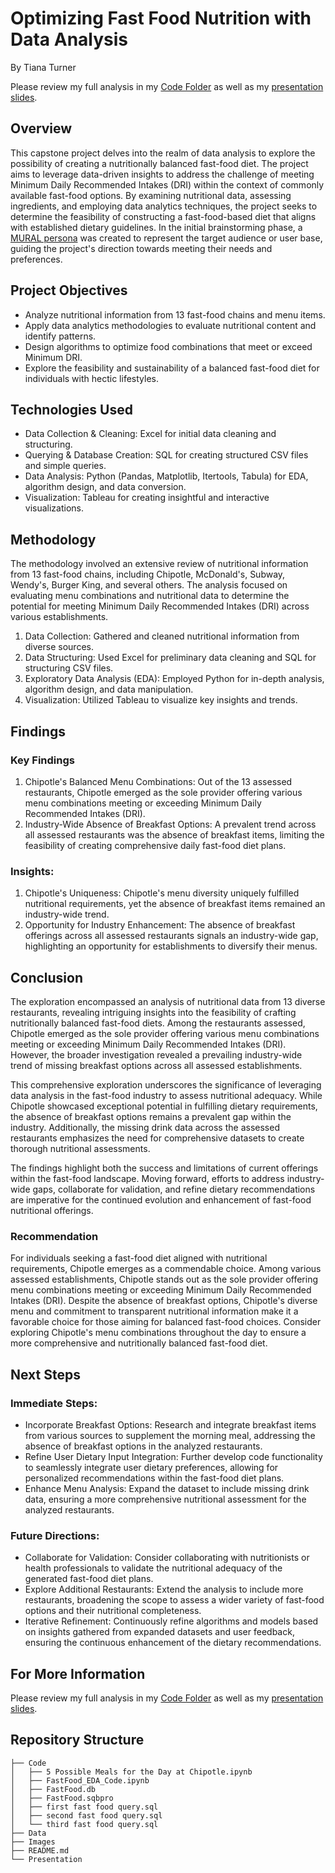 # Optimizing Fast Food Nutrition with Data Analysis
By Tiana Turner

Please review my full analysis in my [Code Folder](./Code/) as well as my [presentation slides](./Savvy%20Coders%20Class%20Project%20December%202023.pptx).

## Overview
This capstone project delves into the realm of data analysis to explore the possibility of creating a nutritionally balanced fast-food diet. The project aims to leverage data-driven insights to address the challenge of meeting Minimum Daily Recommended Intakes (DRI) within the context of commonly available fast-food options. By examining nutritional data, assessing ingredients, and employing data analytics techniques, the project seeks to determine the feasibility of constructing a fast-food-based diet that aligns with established dietary guidelines.  In the initial brainstorming phase, a [MURAL persona](https://app.mural.co/t/tianat1681/m/tianat1681/1696990311419/7e4ccf388b58153517dc1b73265af2ad6988e781?sender=u947b1cc7aae55128a6989997) was created to represent the target audience or user base, guiding the project's direction towards meeting their needs and preferences.

## Project Objectives
- Analyze nutritional information from 13 fast-food chains and menu items.
- Apply data analytics methodologies to evaluate nutritional content and identify patterns.
- Design algorithms to optimize food combinations that meet or exceed Minimum DRI.
- Explore the feasibility and sustainability of a balanced fast-food diet for individuals with hectic lifestyles.

## Technologies Used
- Data Collection & Cleaning: Excel for initial data cleaning and structuring.
- Querying & Database Creation: SQL for creating structured CSV files and simple queries.
- Data Analysis: Python (Pandas, Matplotlib, Itertools, Tabula) for EDA, algorithm design, and data conversion.
- Visualization: Tableau for creating insightful and interactive visualizations.

## Methodology
The methodology involved an extensive review of nutritional information from 13 fast-food chains, including Chipotle, McDonald's, Subway, Wendy's, Burger King, and several others. The analysis focused on evaluating menu combinations and nutritional data to determine the potential for meeting Minimum Daily Recommended Intakes (DRI) across various establishments.

1. Data Collection: Gathered and cleaned nutritional information from diverse sources.
2. Data Structuring: Used Excel for preliminary data cleaning and SQL for structuring CSV files.
3. Exploratory Data Analysis (EDA): Employed Python for in-depth analysis, algorithm design, and data manipulation.
4. Visualization: Utilized Tableau to visualize key insights and trends.

## Findings
### Key Findings
1. Chipotle's Balanced Menu Combinations: Out of the 13 assessed restaurants, Chipotle emerged as the sole provider offering various menu combinations meeting or exceeding Minimum Daily Recommended Intakes (DRI).
2. Industry-Wide Absence of Breakfast Options: A prevalent trend across all assessed restaurants was the absence of breakfast items, limiting the feasibility of creating comprehensive daily fast-food diet plans.

### Insights:
1. Chipotle's Uniqueness: Chipotle's menu diversity uniquely fulfilled nutritional requirements, yet the absence of breakfast items remained an industry-wide trend.
2. Opportunity for Industry Enhancement: The absence of breakfast offerings across all assessed restaurants signals an industry-wide gap, highlighting an opportunity for establishments to diversify their menus.

## Conclusion
The exploration encompassed an analysis of nutritional data from 13 diverse restaurants, revealing intriguing insights into the feasibility of crafting nutritionally balanced fast-food diets. Among the restaurants assessed, Chipotle emerged as the sole provider offering various menu combinations meeting or exceeding Minimum Daily Recommended Intakes (DRI). However, the broader investigation revealed a prevailing industry-wide trend of missing breakfast options across all assessed establishments.

This comprehensive exploration underscores the significance of leveraging data analysis in the fast-food industry to assess nutritional adequacy. While Chipotle showcased exceptional potential in fulfilling dietary requirements, the absence of breakfast options remains a prevalent gap within the industry. Additionally, the missing drink data across the assessed restaurants emphasizes the need for comprehensive datasets to create thorough nutritional assessments.

The findings highlight both the success and limitations of current offerings within the fast-food landscape. Moving forward, efforts to address industry-wide gaps, collaborate for validation, and refine dietary recommendations are imperative for the continued evolution and enhancement of fast-food nutritional offerings.

### Recommendation
For individuals seeking a fast-food diet aligned with nutritional requirements, Chipotle emerges as a commendable choice. Among various assessed establishments, Chipotle stands out as the sole provider offering menu combinations meeting or exceeding Minimum Daily Recommended Intakes (DRI). Despite the absence of breakfast options, Chipotle's diverse menu and commitment to transparent nutritional information make it a favorable choice for those aiming for balanced fast-food choices. Consider exploring Chipotle's menu combinations throughout the day to ensure a more comprehensive and nutritionally balanced fast-food diet.

## Next Steps
### Immediate Steps:
- Incorporate Breakfast Options: Research and integrate breakfast items from various sources to supplement the morning meal, addressing the absence of breakfast options in the analyzed restaurants.
- Refine User Dietary Input Integration: Further develop code functionality to seamlessly integrate user dietary preferences, allowing for personalized recommendations within the fast-food diet plans.
- Enhance Menu Analysis: Expand the dataset to include missing drink data, ensuring a more comprehensive nutritional assessment for the analyzed restaurants.
### Future Directions:
- Collaborate for Validation: Consider collaborating with nutritionists or health professionals to validate the nutritional adequacy of the generated fast-food diet plans.
- Explore Additional Restaurants: Extend the analysis to include more restaurants, broadening the scope to assess a wider variety of fast-food options and their nutritional completeness.
- Iterative Refinement: Continuously refine algorithms and models based on insights gathered from expanded datasets and user feedback, ensuring the continuous enhancement of the dietary recommendations.

## For More Information
Please review my full analysis in my [Code Folder](./Code/) as well as my [presentation slides](./Savvy%20Coders%20Class%20Project%20December%202023.pptx).

## Repository Structure

```
├── Code
│   ├── 5 Possible Meals for the Day at Chipotle.ipynb
│   ├── FastFood_EDA_Code.ipynb
│   ├── FastFood.db
│   ├── FastFood.sqbpro
│   ├── first fast food query.sql
│   ├── second fast food query.sql
│   └── third fast food query.sql
├── Data
├── Images
├── README.md
└── Presentation

```
